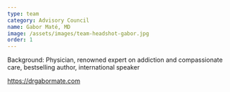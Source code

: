 ```yaml
---
type: team
category: Advisory Council
name: Gabor Maté, MD
image: /assets/images/team-headshot-gabor.jpg
order: 1
---
```


Background: Physician, renowned expert on addiction and compassionate care, bestselling author, international speaker

<https://drgabormate.com>